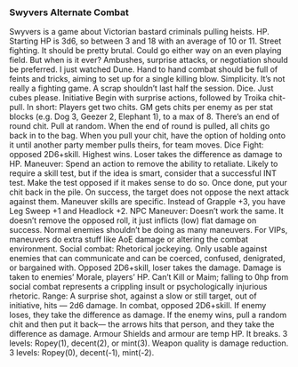 ### Swyvers Alternate Combat
Swyvers is a game about Victorian bastard criminals pulling heists.
HP. Starting HP is 3d6, so between 3 and 18 with an average of 10 or 11.
Street fighting. It should be pretty brutal. Could go either way on an even playing field. But when is it ever? Ambushes, surprise attacks, or negotiation should be preferred.
I just watched Dune. Hand to hand combat should be full of feints and tricks, aiming to set up for a single killing blow.
Simplicity. It’s not really a fighting game. A scrap shouldn’t last half the session.
Dice. Just cubes please.
Initiative
Begin with surprise actions, followed by Troika chit-pull. In short: Players get two chits. GM gets chits per enemy as per stat blocks (e.g. Dog 3, Geezer 2, Elephant 1), to a max of 8. There’s an end of round chit. Pull at random. When the end of round is pulled, all chits go back in to the bag.
When you pull your chit, have the option of holding onto it until another party member pulls theirs, for team moves.
Dice
Fight: opposed 2D6+skill. Highest wins. Loser takes the difference as damage to HP.
Maneuver: Spend an action to remove the ability to retaliate. Likely to require a skill test, but if the idea is smart, consider that a successful INT test. Make the test opposed if it makes sense to do so. Once done, put your chit back in the pile. On success, the target does not oppose the next attack against them. Maneuver skills are specific. Instead of Grapple +3, you have Leg Sweep +1 and Headlock +2.
NPC Maneuver: Doesn’t work the same. It doesn’t remove the opposed roll, it just inflicts (low) flat damage on success. Normal enemies shouldn’t be doing as many maneuvers. For VIPs, maneuvers do extra stuff like AoE damage or altering the combat environment. 
Social combat: Rhetorical jockeying. Only usable against enemies that can communicate and can be coerced, confused, denigrated, or bargained with. Opposed 2D6+skill, loser takes the damage. Damage is taken to enemies’ Morale, players’ HP. Can’t Kill or Maim; falling to 0hp from social combat represents a crippling insult or psychologically injurious rhetoric.
Range: A surprise shot, against a slow or still target, out of initiative, hits — 2d6 damage. In combat, opposed 2D6+skill. If enemy loses, they take the difference as damage. If the enemy wins, pull a random chit and then put it back— the arrows hits that person, and they take the difference as damage. 
Armour
Shields and armour are temp HP. It breaks. 3 levels: Ropey(1), decent(2), or mint(3). 
Weapon quality is damage reduction. 3 levels: Ropey(0), decent(-1), mint(-2).
